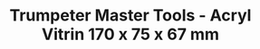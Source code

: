 ---
layout: product
title: "Trumpeter Master Tools - Acryl Vitrin 170 x 75 x 67 mm"
price: "N/A" 
desc: "N/A"
img_path: "/assets/img/TRU09816.jpg"
brand: "N/A"
available: false
special_offer: false
new: false
soon: false
cat: "0N/A"
subcat: "0N/A"
subsubcat: "0N/A"
sifra: "TRU09816"
popular: false
---